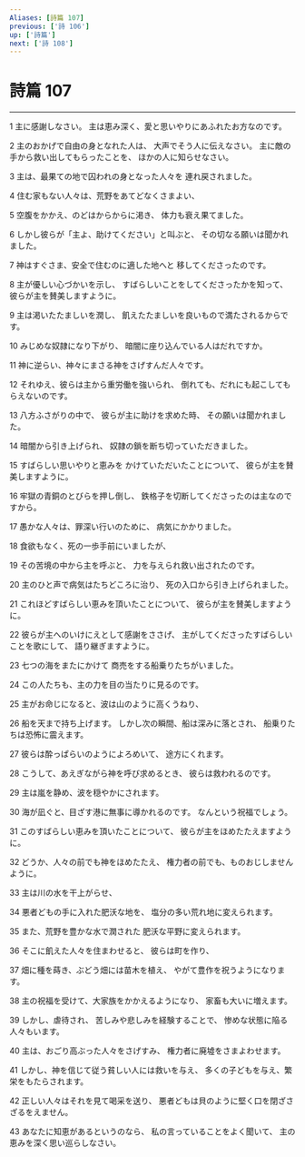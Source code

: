 ```yaml
---
Aliases: [詩篇 107]
previous: ['詩 106']
up: ['詩篇']
next: ['詩 108']
---
```

# 詩篇 107

***




1 
主に感謝しなさい。 主は恵み深く、愛と思いやりにあふれたお方なのです。 



2 
主のおかげで自由の身となれた人は、 大声でそう人に伝えなさい。 主に敵の手から救い出してもらったことを、 ほかの人に知らせなさい。 



3 
主は、最果ての地で囚われの身となった人々を 連れ戻されました。 



4 
住む家もない人々は、荒野をあてどなくさまよい、 



5 
空腹をかかえ、のどはからからに渇き、 体力も衰え果てました。 



6 
しかし彼らが「主よ、助けてください」と叫ぶと、 その切なる願いは聞かれました。 



7 
神はすぐさま、安全で住むのに適した地へと 移してくださったのです。 



8 
主が優しい心づかいを示し、 すばらしいことをしてくださったかを知って、 彼らが主を賛美しますように。 



9 
主は渇いたたましいを潤し、 飢えたたましいを良いもので満たされるからです。 



10 
みじめな奴隷になり下がり、 暗闇に座り込んでいる人はだれですか。 



11 
神に逆らい、神々にまさる神をさげすんだ人々です。 



12 
それゆえ、彼らは主から重労働を強いられ、 倒れても、だれにも起こしてもらえないのです。 



13 
八方ふさがりの中で、 彼らが主に助けを求めた時、 その願いは聞かれました。 



14 
暗闇から引き上げられ、 奴隷の鎖を断ち切っていただきました。 



15 
すばらしい思いやりと恵みを かけていただいたことについて、 彼らが主を賛美しますように。 



16 
牢獄の青銅のとびらを押し倒し、 鉄格子を切断してくださったのは主なのですから。 



17 
愚かな人々は、罪深い行いのために、 病気にかかりました。 



18 
食欲もなく、死の一歩手前にいましたが、 



19 
その苦境の中から主を呼ぶと、 力を与えられ救い出されたのです。 



20 
主のひと声で病気はたちどころに治り、 死の入口から引き上げられました。 



21 
これほどすばらしい恵みを頂いたことについて、 彼らが主を賛美しますように。 



22 
彼らが主へのいけにえとして感謝をささげ、 主がしてくださったすばらしいことを歌にして、 語り継ぎますように。 



23 
七つの海をまたにかけて 商売をする船乗りたちがいました。 



24 
この人たちも、主の力を目の当たりに見るのです。 



25 
主がお命じになると、波は山のように高くうねり、 



26 
船を天まで持ち上げます。 しかし次の瞬間、船は深みに落とされ、 船乗りたちは恐怖に震えます。 



27 
彼らは酔っぱらいのようによろめいて、 途方にくれます。 



28 
こうして、あえぎながら神を呼び求めるとき、 彼らは救われるのです。 



29 
主は嵐を静め、波を穏やかにされます。 



30 
海が凪ぐと、目ざす港に無事に導かれるのです。 なんという祝福でしょう。 



31 
このすばらしい恵みを頂いたことについて、 彼らが主をほめたたえますように。 



32 
どうか、人々の前でも神をほめたたえ、 権力者の前でも、ものおじしませんように。 



33 
主は川の水を干上がらせ、 



34 
悪者どもの手に入れた肥沃な地を、 塩分の多い荒れ地に変えられます。 



35 
また、荒野を豊かな水で潤された 肥沃な平野に変えられます。 



36 
そこに飢えた人々を住まわせると、 彼らは町を作り、 



37 
畑に種を蒔き、ぶどう畑には苗木を植え、 やがて豊作を祝うようになります。 



38 
主の祝福を受けて、大家族をかかえるようになり、 家畜も大いに増えます。 



39 
しかし、虐待され、 苦しみや悲しみを経験することで、 惨めな状態に陥る人々もいます。 



40 
主は、おごり高ぶった人々をさげすみ、 権力者に廃墟をさまよわせます。 



41 
しかし、神を信じて従う貧しい人には救いを与え、 多くの子どもを与え、繁栄をもたらされます。 



42 
正しい人々はそれを見て喝采を送り、 悪者どもは貝のように堅く口を閉ざさざるをえません。 



43 
あなたに知恵があるというのなら、 私の言っていることをよく聞いて、 主の恵みを深く思い巡らしなさい。
